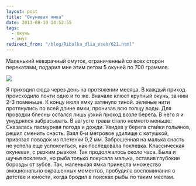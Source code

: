 ```yaml
---
layout: post
title: "Окуневая ямка"
date: 2013-08-19 14:52:55
tags:
  - окунь
  - омут
redirect_from: "/blog/Ribalka_dlia_vseh/621.html"
---
```

Маленький невзрачный омуток, ограниченный со всех сторон перекатами,
подарил мне этим летом 5 окуней по 700 граммов.

![](http://fishingguru.ru/uploads/images/00/00/01/2013/08/19/0a02da.jpg)

Я приходил сюда через день на протяжении месяца. В каждый приход
происходило почти одно и то же. Вначале клюет крупный окунь, за ним 2-3
поменьше. К концу июля ямку затянуло тиной. зеленые нити протянулись по
всей длине ямки, пронизав всю толщу воды. Для проводки блесны остался
лишь узкий проход возле берега. В него я и умудрялся забрасывать. В
августе травы стало немного меньше. Сказалась пасмурная погода и дожди.
Увидев у берега стайки гольянов, решил сменить снасть. Взял 6-и метровое
удилище с катушкой, привязал поводок из плетенки 0,2 мм. Заброшенная на
малька снасть не успела еще успокоиться, как последовала поклевка.
Классическая окуневая, с резким рывком. Так продолжалось около часа.
Была и щучья поклевка, но рыба только покусала малька, оставив глубокие
борозды от зубов. Так, маленькая ямка принесла множество эмоционально
окрашенных моментов, пробудила воспоминания о детстве и юности, когда
бродил в поисках рыбы по таким местам.
